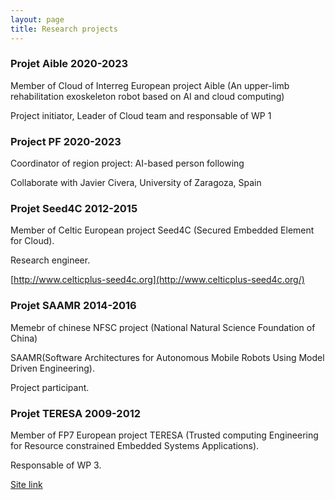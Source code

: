 ```yaml
---
layout: page
title: Research projects
---
```


### Projet Aible 2020-2023

Member of Cloud of Interreg European project Aible (An upper-limb rehabilitation exoskeleton robot based on AI and cloud
computing)

Project initiator, Leader of Cloud team and responsable of WP 1

### Project PF 2020-2023

Coordinator of region project: AI-based person following

Collaborate with Javier Civera, University of Zaragoza, Spain

### Projet Seed4C 2012-2015

Member of Celtic European project Seed4C (Secured Embedded Element for Cloud).

Research engineer.

[http://www.celticplus-seed4c.org](http://www.celticplus-seed4c.org/)


### Projet SAAMR 2014-2016

Memebr of chinese NFSC project (National Natural Science Foundation of China)

SAAMR(Software Architectures for Autonomous Mobile Robots Using Model Driven Engineering).

Project participant.

### Projet TERESA 2009-2012

Member of FP7 European project TERESA (Trusted computing Engineering
for Resource constrained Embedded Systems Applications).

Responsable of WP 3.

[Site link](https://cordis.europa.eu/project/rcn/93271_en.html)
